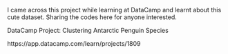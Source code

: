 <p>I came across this project while learning at DataCamp and learnt about this cute dataset.
Sharing the codes here for anyone interested.</p>
<p>DataCamp Project: Clustering Antarctic Penguin Species</p>
<p>https://app.datacamp.com/learn/projects/1809</p>
